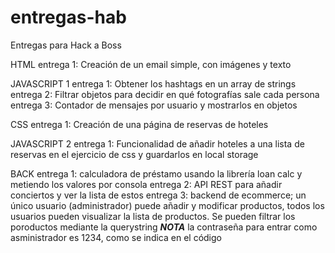 # entregas-hab

Entregas para Hack a Boss

HTML
    entrega 1: Creación de un email simple, con imágenes y texto

JAVASCRIPT 1
    entrega 1: Obtener los hashtags en un array de strings
    entrega 2: Filtrar objetos para decidir en qué fotografías sale cada persona
    entrega 3: Contador de mensajes por usuario y mostrarlos en objetos

CSS
    entrega 1: Creación de una página de reservas de hoteles

JAVASCRIPT 2
    entrega 1: Funcionalidad de añadir hoteles a una lista de reservas en el ejercicio de css y guardarlos en local storage

BACK
    entrega 1: calculadora de préstamo usando la librería loan calc y metiendo los valores por consola
    entrega 2: API REST para añadir conciertos y ver la lista de estos
    entrega 3: backend de ecommerce; un único usuario (administrador) puede añadir y modificar productos, todos los usuarios pueden visualizar la lista de productos. Se pueden filtrar los poroductos mediante la querystring
        ***NOTA*** la contraseña para entrar como asministrador es 1234, como se indica en el código